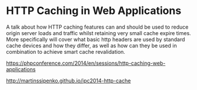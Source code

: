 HTTP Caching in Web Applications
================================

A talk about how HTTP caching features can and should be used to reduce origin server loads and traffic whilst retaining very small cache expire times. More specifically will cover what basic http headers are used by standard cache devices and how they differ, as well as how can they be used in combination to achieve smart cache revalidation.

https://phpconference.com/2014/en/sessions/http-caching-web-applications

http://martinssipenko.github.io/ipc2014-http-cache
